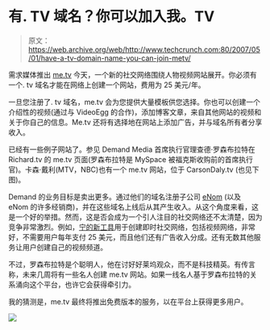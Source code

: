# 有. TV 域名？你可以加入我。TV

> 原文：<https://web.archive.org/web/http://www.techcrunch.com:80/2007/05/01/have-a-tv-domain-name-you-can-join-metv/>

 [](https://web.archive.org/web/20211202040241/http://www.me.tv/) 需求媒体推出 [me.tv](https://web.archive.org/web/20211202040241/http://me.tv/) 今天，一个新的社交网络围绕人物视频网站展开。你必须有一个. tv 域名才能在网络上创建一个网站，费用为 25 美元/年。

一旦您注册了. tv 域名，me.tv 会为您提供大量模板供您选择。你也可以创建一个介绍性的视频(通过与 VideoEgg 的合作)，添加博客文章，来自其他网站的视频和关于你自己的信息。Me.tv 还将有选择地在网站上添加广告，并与域名所有者分享收入。

已经有一些例子网站了。参见 Demand Media 首席执行官理查德·罗森布拉特在 Richard.tv 的 me.tv 页面(罗森布拉特是 MySpace 被福克斯收购前的首席执行官)。卡森·戴利(MTV，NBC)也有一个 me.tv 网站，位于 CarsonDaly.tv (也见下图)。

Demand 的业务目标是卖出更多。通过他们的域名注册子公司 [eNom](https://web.archive.org/web/20211202040241/http://www.enom.com/) (以及 eNom 的许多经销商)，并在这些域名上线后从其产生收入。从这个角度来看，这是一个好的举措。然而，这是否会成为一个引人注目的社交网络还不太清楚，因为竞争非常激烈。例如，[宁的新工具](https://web.archive.org/web/20211202040241/http://www.beta.techcrunch.com/2007/02/26/ning-in-full/)用于创建即时社交网络，包括视频网络，非常好，不需要用户每年支付 25 美元，而且他们还有广告收入分成。还有无数其他服务让用户创建自己的视频频道。

不过，罗森布拉特是个聪明人，他在讨好好莱坞观众，而不是科技精英。有传言称，未来几周将有一些名人创建 me.tv 网站。如果一线名人基于罗森布拉特的关系涌向这个平台，也许它会获得牵引力。

我的猜测是，me.tv 最终将推出免费版本的服务，以在平台上获得更多用户。

![](img/4f00ce4dbc68c35b314eeef29d13f738.png)